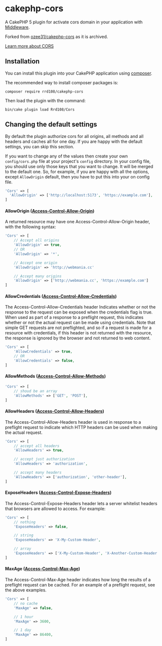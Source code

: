 # cakephp-cors

A CakePHP 5 plugin for activate cors domain in your application with [Middleware](https://book.cakephp.org/5/en/controllers/middleware.html).

Forked from [ozee31/cakephp-cors](https://github.com/ozee31/cakephp-cors) as it is archived.

[Learn more about CORS](https://developer.mozilla.org/en-US/docs/Web/HTTP/Access_control_CORS)

## Installation

You can install this plugin into your CakePHP application using [composer](http://getcomposer.org).

The recommended way to install composer packages is:

```
composer require rrd108/cakephp-cors
```

Then load the plugin with the command:

```
bin/cake plugin load Rrd108/Cors
```

## Changing the default settings

By default the plugin authorize cors for all origins, all methods and all headers and caches all for one day.
If you are happy with the default settings, you can skip this section.

If you want to change any of the values then create your own `config/cors.php` file at your project's `config` directory. In your config file, you should use only those keys that you want to change. It will be merged to the default one. So, for example, if you are happy with all the options, except `AllowOrigin` default, then you have to put this into your on config file.

```php
'Cors' => [
  'AllowOrigin' => ['http://localhost:5173', 'https://example.com'],
]
```

#### AllowOrigin ([Access-Control-Allow-Origin](https://developer.mozilla.org/en-US/docs/Web/HTTP/Access_control_CORS#Access-Control-Allow-Origin))

A returned resource may have one Access-Control-Allow-Origin header, with the following syntax:

```php
'Cors' => [
    // Accept all origins
    'AllowOrigin' => true,
    // OR
    'AllowOrigin' => '*',

    // Accept one origin
    'AllowOrigin' => 'http://webmania.cc'

    // Accept many origins
    'AllowOrigin' => ['http://webmania.cc', 'https://example.com']
]
```

#### AllowCredentials ([Access-Control-Allow-Credentials](https://developer.mozilla.org/en-US/docs/Web/HTTP/Access_control_CORS#Access-Control-Allow-Credentials))

The Access-Control-Allow-Credentials header Indicates whether or not the response to the request can be exposed when the credentials flag is true. When used as part of a response to a preflight request, this indicates whether or not the actual request can be made using credentials. Note that simple GET requests are not preflighted, and so if a request is made for a resource with credentials, if this header is not returned with the resource, the response is ignored by the browser and not returned to web content.

```php
'Cors' => [
    'AllowCredentials' => true,
    // OR
    'AllowCredentials' => false,
]
```

#### AllowMethods ([Access-Control-Allow-Methods](https://developer.mozilla.org/en-US/docs/Web/HTTP/Access_control_CORS#Access-Control-Allow-Methods))

```php
'Cors' => [
    // shoud be an array
    'AllowMethods' => ['GET', 'POST'],
]
```

#### AllowHeaders ([Access-Control-Allow-Headers](https://developer.mozilla.org/en-US/docs/Web/HTTP/Access_control_CORS#Access-Control-Allow-Headers))

The Access-Control-Allow-Headers header is used in response to a preflight request to indicate which HTTP headers can be used when making the actual request.

```php
'Cors' => [
    // accept all headers
    'AllowHeaders' => true,

    // accept just authorization
    'AllowHeaders' => 'authorization',

    // accept many headers
    'AllowHeaders' => ['authorization', 'other-header'],
]
```

#### ExposeHeaders ([Access-Control-Expose-Headers](https://developer.mozilla.org/en-US/docs/Web/HTTP/Access_control_CORS#Access-Control-Expose-Headers))

The Access-Control-Expose-Headers header lets a server whitelist headers that browsers are allowed to access. For example:

```php
'Cors' => [
    // nothing
    'ExposeHeaders' => false,

    // string
    'ExposeHeaders' => 'X-My-Custom-Header',

    // array
    'ExposeHeaders' => ['X-My-Custom-Header', 'X-Another-Custom-Header'],
]
```

#### MaxAge ([Access-Control-Max-Age](https://developer.mozilla.org/en-US/docs/Web/HTTP/Access_control_CORS#Access-Control-Max-Age))

The Access-Control-Max-Age header indicates how long the results of a preflight request can be cached. For an example of a preflight request, see the above examples.

```php
'Cors' => [
    // no cache
    'MaxAge' => false,

    // 1 hour
    'MaxAge' => 3600,

    // 1 day
    'MaxAge' => 86400,
]
```

